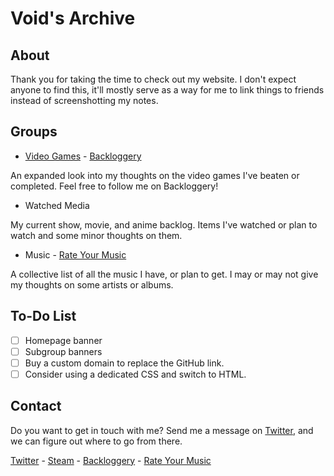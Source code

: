 # Void's Archive

## About
Thank you for taking the time to check out my website. I don't expect anyone to find this, it'll mostly serve as a way for me to link things to friends instead of screenshotting my notes. 

## Groups
- [Video Games](./VideoGames/videogame-index) - [Backloggery](https://www.backloggery.com/QueenRaven29)
    
An expanded look into my thoughts on the video games I've beaten or completed. Feel free to follow me on Backloggery!

- Watched Media
    
My current show, movie, and anime backlog. Items I've watched or plan to watch and some minor thoughts on them. 

- Music - [Rate Your Music](https://rateyourmusic.com/~voidgazer_jamie)
    
A collective list of all the music I have, or plan to get. I may or may not give my thoughts on some artists or albums. 

## To-Do List

- [ ] Homepage banner
- [ ] Subgroup banners
- [ ] Buy a custom domain to replace the GitHub link.
- [ ] Consider using a dedicated CSS and switch to HTML. 

## Contact
Do you want to get in touch with me? Send me a message on [Twitter](https://twitter.com/jamieofthevoid), and we can figure out where to go from there.

[Twitter](https://twitter.com/jamieofthevoid) - [Steam](https://steamcommunity.com/id/queenofthevoid/) - [Backloggery](https://www.backloggery.com/QueenRaven29) - [Rate Your Music](https://rateyourmusic.com/~voidgazer_jamie)